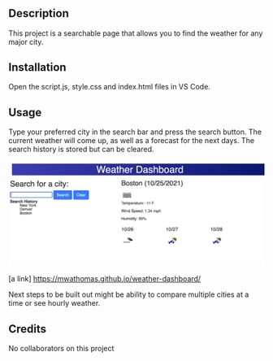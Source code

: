 # <Weather Dashboard>

## Description

This project is a searchable page that allows you to find the weather for any major city.

## Installation

Open the script.js, style.css and index.html files in VS Code.

## Usage

Type your preferred city in the search bar and press the search button. The current weather will come up, as well as a forecast for the next days. The search history is stored but can be cleared.

![Final Output](assets/images/finalpage.jpg)

[a link] https://mwathomas.github.io/weather-dashboard/

Next steps to be built out might be ability to compare multiple cities at a time or see hourly weather.

## Credits

No collaborators on this project
